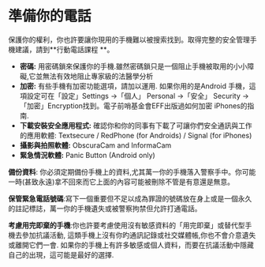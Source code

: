 [Title]: # (準備你的電話)
[Order]: # (1)

# 準備你的電話

保護你的權利，你也許要讓你現用的手機難以被搜索找到。取得完整的安全管理手機建議，請到**行動電話課程 **。
 * **密碼:** 用密碼鎖來保護你的手機.雖然密碼鎖只是一個阻止手機被取用的小小障礙,它並無法有效地阻止專家級的法醫學分析
 * **加密:** 有些手機有加密功能選項，請加以運用. 如果你用的是Android 手機，這項設定可在「設定」Settings ->「個人」 Personal ->「安全」 Security -> 「加密」Encryption找到。電子前哨基金會EFF出版過如何加密 iPhones的指南.
* **下載安裝安全應用程式:** 確認你和你的同事有下載了可讓你們安全通訊與工作的應用軟體: Textsecure / RedPhone (for Androids) / Signal (for iPhones)
* **攝影與拍照軟體:** ObscuraCam and InformaCam
* **緊急情況軟體:** Panic Button (Android only)

**備份資料**: 你必須定期備份手機上的資料,尤其萬一你的手機落入警察手中。你可能一時(甚致永遠)拿不回來而它上面的內容可能被刪除不管是有意還是無意。

**保管緊急電話號碼**:寫下一個重要但不足以成為罪證的號碼放在身上或是一個永久的註記標誌，萬一你的手機遺失或被警察拘禁但允許打通電話。

**考慮用完即棄的手機**:你也許要考慮使用沒有敏感資料的「用完即棄」或替代型手機去參加抗議活動, 這類手機上沒有你旳通訊記錄或社交媒體帳,你也不會介意遺失或離開它們一會. 如果你的手機上有許多敏感或個人資料，而要在抗議活動中隱藏自己的出現，這可能是最好的選擇.</li></ul></p>
